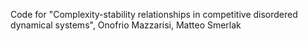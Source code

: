 Code for "Complexity-stability relationships in competitive disordered dynamical systems", Onofrio Mazzarisi, Matteo Smerlak